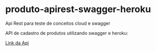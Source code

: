 # produto-apirest-swagger-heroku
Api Rest para teste de conceitos cloud e swagger

API de cadastro de produtos utilizando swagger e heroku:

<a href="https://apires-produtos.herokuapp.com/swagger-ui.html">Link da Api</a>
